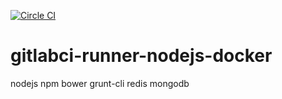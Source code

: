 [![Circle CI](https://circleci.com/gh/brownman/runner2.svg?style=svg)](https://circleci.com/gh/brownman/runner2)


gitlabci-runner-nodejs-docker
=============================

nodejs npm bower grunt-cli redis mongodb

